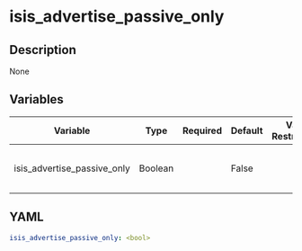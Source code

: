# isis_advertise_passive_only

## Description

None

## Variables

| Variable | Type | Required | Default | Value Restrictions | Description |
| -------- | ---- | -------- | ------- | ------------------ | ----------- |
| isis_advertise_passive_only | Boolean |  | False |  | ISIS Advertise Passive Only |

## YAML

```yaml
isis_advertise_passive_only: <bool>
```